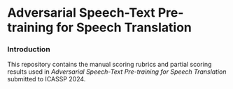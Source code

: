 # Adversarial Speech-Text Pre-training for Speech Translation

### Introduction
This repository contains the manual scoring rubrics and partial scoring results used in _Adversarial Speech-Text Pre-training for Speech Translation_ submitted to ICASSP 2024.
